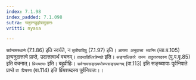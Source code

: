```yaml
---
index: 7.1.98
index_padded: 7.1.098
sutra: चतुरनडुहोरामुदात्तः
vritti: nyasa

---
```

`सर्वनामस्थाने` (7.1.86) इति स्वर्यते, न `तृतीयादिषु` (7.1.97) इति। `आगमा अनुदात्ता भवन्ति` (व्या.प.105) इत्यनुदात्तत्वे प्राप्ते, उदात्तत्वार्थं वचनम्।
`तदन्तविधिरत्रेष्यते` इति। `अङ्गाधिकारे तस्य तदुत्तरपदस्य` (पु.प.वृ.85) इति वचनात्। `प्रियचत्वाः` इति। बहुव्रीहिः। `सर्वनामसङ्ख्ययोरुपसङ्ख्यानम्` (वा.113) इति सङ्ख्यायाः पूर्वनिपाते प्राप्ते `वा प्रियस्य` (वा.114) इति प्रियशब्दस्य पूर्वनिपातः।।